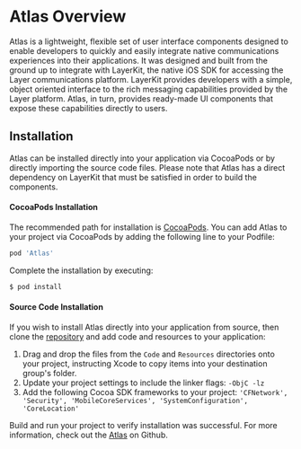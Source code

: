 # Atlas Overview
Atlas is a lightweight, flexible set of user interface components designed to enable developers to quickly and easily integrate native communications experiences into their applications. It was designed and built from the ground up to integrate with LayerKit, the native iOS SDK for accessing the Layer communications platform. LayerKit provides developers with a simple, object oriented interface to the rich messaging capabilities provided by the Layer platform. Atlas, in turn, provides ready-made UI components that expose these capabilities directly to users.

## Installation

Atlas can be installed directly into your application via CocoaPods or by directly importing the source code files. Please note that Atlas has a direct dependency on LayerKit that must be satisfied in order to build the components.

#### CocoaPods Installation

The recommended path for installation is [CocoaPods](http://cocoapods.org/). You can add Atlas to your project via CocoaPods by adding the following line to your Podfile:

```ruby
pod 'Atlas'
```

Complete the installation by executing:

```sh
$ pod install
```

#### Source Code Installation

If you wish to install Atlas directly into your application from source, then clone the [repository](https://github.com/layerhq/Atlas-iOS) and add code and resources to your application:

1. Drag and drop the files from the `Code` and `Resources` directories onto your project, instructing Xcode to copy items into your destination group's folder.
2. Update your project settings to include the linker flags: `-ObjC -lz`
3. Add the following Cocoa SDK frameworks to your project: `'CFNetwork', 'Security', 'MobileCoreServices', 'SystemConfiguration', 'CoreLocation'`

Build and run your project to verify installation was successful.
For more information, check out the [Atlas](https://github.com/layerhq/Atlas-iOS) on Github.